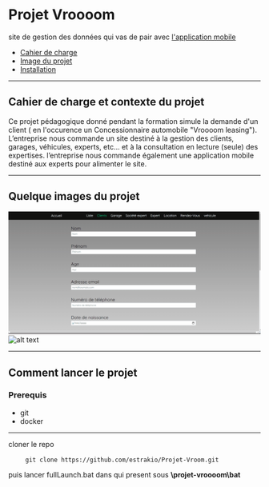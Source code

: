 # Projet Vroooom
site de gestion des données qui vas de pair avec <a href="https://github.com/estrakio/app-Vroooom">l'application mobile</a>

- <a href="#cahier"> Cahier de charge</a>
- <a href="#image"> Image du projet</a>
- <a href="#install">Installation</a>
***

## Cahier de charge et contexte du projet <a id="cahier"></a>

Ce projet pédagogique donné pendant la formation simule la demande d'un client ( en l'occurence un Concessionnaire automobile "Vroooom leasing"). 
<br>
L’entreprise nous commande un site destiné à la gestion des clients, garages, véhicules, experts, etc… et à la consultation en lecture (seule) des expertises.
l’entreprise nous commande également une application mobile destiné aux experts pour alimenter le site.


***

## Quelque images du projet <a id="image"></a> 


![alt text](https://github.com/estrakio/Projet-Vroom/blob/main/images_git/formulaire.gif?raw=true)
![alt text](https://github.com/estrakio/Projet-Vroom/blob/main/images_git/liste.gif?raw=true)


***

## Comment lancer le projet <a id="install"></a>

### Prerequis
- git
- docker

***

cloner le repo
<pre>
    <code>git clone https://github.com/estrakio/Projet-Vroom.git</code>
</pre>
puis lancer fullLaunch.bat dans qui present sous **\projet-vroooom\bat**

